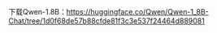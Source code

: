下载Qwen-1.8B：https://huggingface.co/Qwen/Qwen-1_8B-Chat/tree/1d0f68de57b88cfde81f3c3e537f24464d889081